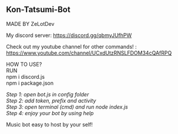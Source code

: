 ## Kon-Tatsumi-Bot
MADE BY ZeLotDev  

My discord server: https://discord.gg/qbmyJUfhPW  

Check out my youtube channel for other commands! : https://www.youtube.com/channel/UCxdUtzRNSLFDOM34cQAfRPQ  

HOW TO USE?  
RUN  
npm i discord.js  
npm i package.json  

*Step 1: open bot.js in config folder*  
*Step 2: add token, prefix and activity*  
*Step 3: open terminal (cmd) and run node index.js*  
*Step 4: enjoy your bot by using <prefix>help*  

Music bot easy to host by your self!  
 
